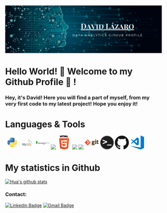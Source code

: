 
![](./images/head.png)

# Hello World! 👋  Welcome to my Github Profile 🔭 !

### Hey, it's David! Here you will find a part of myself, from my very first code to my latest project! Hope you enjoy it!



# Languages & Tools

<code><img height="45" src="https://raw.githubusercontent.com/github/explore/80688e429a7d4ef2fca1e82350fe8e3517d3494d/topics/python/python.png"></code>
<code><img height="45" src="https://raw.githubusercontent.com/github/explore/80688e429a7d4ef2fca1e82350fe8e3517d3494d/topics/mysql/mysql.png"></code>
<code><img height="45" src="https://raw.githubusercontent.com/github/explore/80688e429a7d4ef2fca1e82350fe8e3517d3494d/topics/mongodb/mongodb.png"></code>
<code><img height="45" src="https://i.ibb.co/YP0k6QX/descarga-9.jpg"></code>
<code><img height="45" src="https://raw.githubusercontent.com/github/explore/80688e429a7d4ef2fca1e82350fe8e3517d3494d/topics/html/html.png"></code>
<code><img height="45" src="https://github.com/melanieshi0120/melanieshi0120/blob/master/images/tableau.jpg"></code>
<code><img height="45" src="https://i.ibb.co/FzwDkns/1200px-Power-bi-logo-black-svg.png"></code>
<code><img height="45" src="https://raw.githubusercontent.com/github/explore/80688e429a7d4ef2fca1e82350fe8e3517d3494d/topics/git/git.png"></code>
<code><img height="45" src="https://raw.githubusercontent.com/github/explore/80688e429a7d4ef2fca1e82350fe8e3517d3494d/topics/terminal/terminal.png"></code>
<code><img height="45" src="https://raw.githubusercontent.com/github/explore/78df643247d429f6cc873026c0622819ad797942/topics/github/github.png"></code>
<code><img height="45" src="https://raw.githubusercontent.com/github/explore/80688e429a7d4ef2fca1e82350fe8e3517d3494d/topics/visual-studio-code/visual-studio-code.png"></code>

# My statistics in Github
[![Hua's github stats](https://github-readme-stats.vercel.app/api?username=DavidLazarog&show_icons=true&theme=dark)](https://github.com/DavidLazarog/github-readme-stats)


### Contact: 
[![Linkedin Badge](https://img.shields.io/badge/-Davit_Lázaro-blue?style=flat-square&logo=Linkedin&logoColor=white&link=https://https://www.linkedin.com/in/davitlazarogomez/)](https://www.linkedin.com/in/davitlazarogomez/)
[![Gmail Badge](https://img.shields.io/badge/-davidlago_55@hotmail.com-c14438?style=flat-square&logo=Gmail&logoColor=white&link=mailto:davidlago_55@hotmail.com)](mailto:davidlago_55@hotmail.com)

<!--
**Davidlazarog/Davidlazarog** is a ✨ _special_ ✨ repository because its `README.md` (this file) appears on your GitHub profile.

